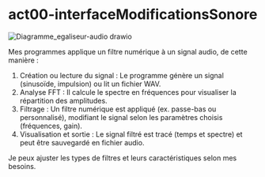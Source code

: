 # act00-interfaceModificationsSonore
![Diagramme_egaliseur-audio drawio](https://github.com/user-attachments/assets/d5bad84b-68cd-44de-95e2-c70eae395a55)

Mes programmes applique un filtre numérique à un signal audio, de cette manière :
  
  1) Création ou lecture du signal : Le programme génère un signal (sinusoïde, impulsion) ou lit un fichier WAV.
  2) Analyse FFT : Il calcule le spectre en fréquences pour visualiser la répartition des amplitudes.
  3) Filtrage : Un filtre numérique est appliqué (ex. passe-bas ou personnalisé), modifiant le signal selon les paramètres choisis (fréquences, gain).
  4) Visualisation et sortie : Le signal filtré est tracé (temps et spectre) et peut être sauvegardé en fichier audio.

Je peux ajuster les types de filtres et leurs caractéristiques selon mes besoins.
